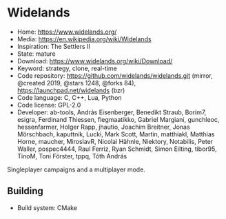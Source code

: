 # Widelands

- Home: https://www.widelands.org/
- Media: https://en.wikipedia.org/wiki/Widelands
- Inspiration: The Settlers II
- State: mature
- Download: https://www.widelands.org/wiki/Download/
- Keyword: strategy, clone, real-time
- Code repository: https://github.com/widelands/widelands.git (mirror, @created 2019, @stars 1248, @forks 84), https://launchpad.net/widelands (bzr)
- Code language: C, C++, Lua, Python
- Code license: GPL-2.0
- Developer: ab-tools, András Eisenberger, Benedikt Straub, Borim7, esigra, Ferdinand Thiessen, flegmaatikko, Gabriel Margiani, gunchleoc, hessenfarmer, Holger Rapp, jhautio, Joachim Breitner, Jonas Mörschbach, kaputtnik, Lucki, Mark Scott, Martin, matthiakl, Matthias Horne, maucher, MiroslavR, Nicolai Hähnle, Niektory, Notabilis, Peter Waller, pospec4444, Raul Ferriz, Ryan Schmidt, Simon Eilting, tibor95, TinoM, Toni Förster, tppq, Tóth András

Singleplayer campaigns and a multiplayer mode.

## Building

- Build system: CMake
